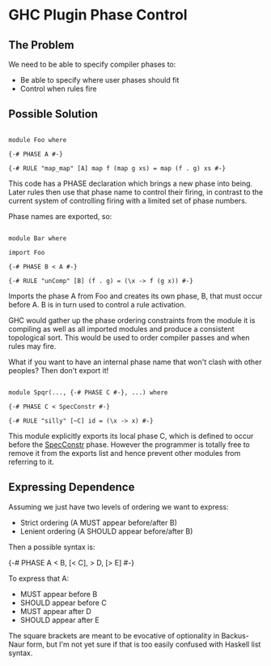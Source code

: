 # GHC Plugin Phase Control

## The Problem


We need to be able to specify compiler phases to:

- Be able to specify where user phases should fit
- Control when rules fire

## Possible Solution

```wiki

module Foo where

{-# PHASE A #-}

{-# RULE "map_map" [A] map f (map g xs) = map (f . g) xs #-}

```


This code has a PHASE declaration which brings a new phase into being. Later rules then use that phase name to control their firing, in contrast to the current system of controlling firing with a limited set of phase numbers.


Phase names are exported, so:

```wiki

module Bar where

import Foo

{-# PHASE B < A #-}

{-# RULE "unComp" [B] (f . g) = (\x -> f (g x)) #-}

```


Imports the phase A from Foo and creates its own phase, B, that must occur before A. B is in turn used to control a rule activation.


GHC would gather up the phase ordering constraints from the module it is compiling as well as all imported modules and produce a consistent topological sort. This would be used to order compiler passes and when rules may fire.


What if you want to have an internal phase name that won't clash with other peoples? Then don't export it!

```wiki

module Spqr(..., {-# PHASE C #-}, ...) where

{-# PHASE C < SpecConstr #-}

{-# RULE "silly" [~C] id = (\x -> x) #-}

```


This module explicitly exports its local phase C, which is defined to occur before the [SpecConstr](spec-constr) phase. However the programmer is totally free to remove it from the exports list and hence prevent other modules from referring to it.

## Expressing Dependence


Assuming we just have two levels of ordering we want to express:

- Strict ordering (A MUST appear before/after B)
- Lenient ordering (A SHOULD appear before/after B)


Then a possible syntax is:


{-\# PHASE A \< B, \[\< C\], \> D, \[\> E\] \#-}


To express that A:

- MUST appear before B
- SHOULD appear before C
- MUST appear after D
- SHOULD appear after E


The square brackets are meant to be evocative of optionality in Backus-Naur form, but I'm not yet sure if that is too easily confused with Haskell list syntax.
 
